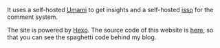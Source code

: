 It uses a self-hosted [Umami](https://umami.is) to get insights and a self-hosted [isso](https://isso-comments.de) for the comment system.

The site is powered by [Hexo](https://hexo.io). The source code of this website is [here](https://github.com/patrick330602/blog-source), so that you can see the spaghetti code behind my blog.